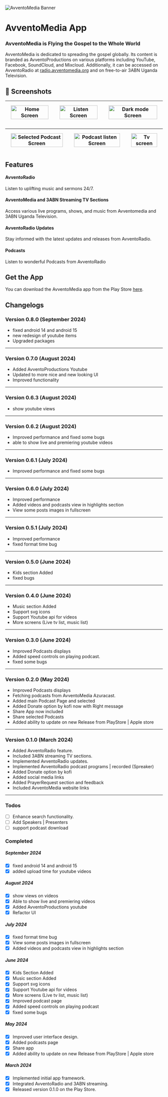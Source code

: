 ![AvventoMedia Banner](https://avventomedia.org/wp-content/uploads/2023/10/avventoMediaAppAdvert.png)
# AvventoMedia App

### AvventoMedia is Flying the Gospel to the Whole World

AvventoMedia is dedicated to spreading the gospel globally. Its content is branded as AvventoProductions on various platforms including YouTube, Facebook, SoundCloud, and Mixcloud. Additionally, it can be accessed on AvventoRadio at [radio.avventomedia.org](https://radio.avventomedia.org) and on free-to-air 3ABN Uganda Television.


## 📱 Screenshots
|  <div style="flex: 1 1 100%; margin: 10px;"><img src="https://avventomedia.org/wp-content/uploads/2024/05/Screenshot_20240522-072911.png" alt="Home Screen" style="width: 100%;"></div>|  <div style="flex: 1 1 100%; margin: 10px;"><img src="https://avventomedia.org/wp-content/uploads/2024/05/Screenshot_20240529-084446.png" alt="Listen Screen" style="width: 100%;"></div>|<div style="flex: 1 1 100%; margin: 10px;"> <img src="https://avventomedia.org/wp-content/uploads/2024/05/Screenshot_20240529-091338.png" alt="Dark mode Screen" style="width: 100%;"></div>|
|-|-|-|

|  <div style="flex: 1 1 100%; margin: 10px;"> <img src="https://avventomedia.org/wp-content/uploads/2024/05/Screenshot_20240529-091405.png" alt="Selected Podcast Screen" style="width: 100%;">|  <div style="flex: 1 1 100%; margin: 10px;"> <img src="https://avventomedia.org/wp-content/uploads/2024/05/Screenshot_20240522-073053.png" alt="Podcast listen Screen" style="width: 100%;"></div>|<div style="flex: 1 1 100%; margin: 10px;"> <img src="https://avventomedia.org/wp-content/uploads/2024/05/Screenshot_20240522-072937.png" alt="Tv screen" style="width: 100%;"></div>|
|-|-|-|

## Features

#### AvventoRadio
 Listen to uplifting music and sermons 24/7.

#### AvventoMedia and 3ABN Streaming TV Sections
 Access various live programs, shows, and music from Avventomedia and 3ABN Uganda Television.

#### AvventoRadio Updates
Stay informed with the latest updates and releases from AvventoRadio.

#### Podcasts
Listen to wonderful Podcasts from AvventoRadio

## Get the App

You can download the AvventoMedia app from the Play Store [here](https://play.google.com/store/apps/details?id=tv.avventomedia.app).

## Changelogs
### Version 0.8.0 (September 2024)
- fixed android 14 and android 15
- new redesign of youtube items
- Upgraded packages

---

### Version 0.7.0 (August 2024)
- Added AvventoProductions Youtube
- Updated to more nice and new looking UI
- Improved functionality

---

### Version 0.6.3 (August 2024)
- show youtube views

---

### Version 0.6.2 (August 2024)
- Improved performance and fixed some bugs
- able to show live and premiering youtube videos

---

### Version 0.6.1 (July 2024)
- Improved performance and fixed some bugs

---

### Version 0.6.0 (July 2024)
- Improved performance
- Added videos and podcasts view in highlights section
- View some posts images in fullscreen

---

### Version 0.5.1 (July 2024)
- Improved performance
- fixed format time bug

---

### Version 0.5.0 (June 2024)
- Kids section Added
- fixed bugs

---

### Version 0.4.0 (June 2024)
- Music section Added
- Support svg icons
- Support Youtube api for videos
- More screens (Live tv list, music list)

---

### Version 0.3.0 (June 2024)
- Improved Podcasts displays
- Added speed controls on playing podcast.
- fixed some bugs

---

### Version 0.2.0 (May 2024)
- Improved Podcasts displays
- Fetching podcasts from AvventoMedia Azuracast.
- Added main Podcast Page and selected
- Added Donate option by kofi now with Right message
- Share App now included
- Share selected Podcasts
- Added ability to update on new Release from PlayStore | Apple store

---

### Version 0.1.0 (March 2024)
- Added AvventoRadio feature.
- Included 3ABN streaming TV sections.
- Implemented AvventoRadio updates.
- Implemented AvventoRadio podcast programs | recorded (Spreaker)
- Added Donate option by kofi
- Added social media links
- Added PrayerRequest section and feedback
- Included AvventoMedia website links

---

### Todos
- [ ] Enhance search functionality.
- [ ] Add Speakers | Presenters
- [ ] support podcast download

### Completed
##### September 2024
- [x] fixed android 14 and android 15
- [x] added upload time for youtube videos

##### August 2024
- [x] show views on videos
- [x] Able to show live and premiering videos
- [x] Added AvventoProductions youtube
- [x] Refactor UI

##### July 2024
- [x] fixed format time bug
- [x] View some posts images in fullscreen
- [x] Added videos and podcasts view in highlights section

##### June 2024
- [x] Kids Section Added
- [x] Music section Added
- [x] Support svg icons
- [x] Support Youtube api for videos
- [x] More screens (Live tv list, music list)
- [x] Improved podcast page
- [x] Added speed controls on playing podcast
- [x] fixed some bugs

##### May 2024
- [x] Improved user interface design.
- [x] Added podcasts page
- [x] Share app
- [x] Added ability to update on new Release from PlayStore | Apple store

##### March 2024
- [x] Implemented initial app framework.
- [x] Integrated AvventoRadio and 3ABN streaming.
- [x] Released version 0.1.0 on the Play Store.
